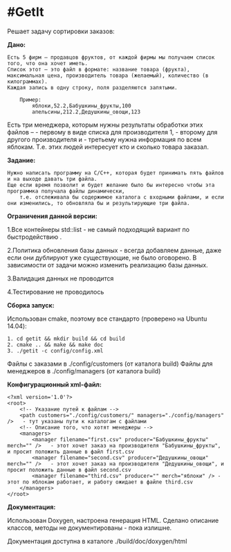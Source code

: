 #GetIt
=======

Решает задачу сортировки заказов:


**Дано:**

    Есть 5 фирм – продавцов фруктов, от каждой фирмы мы получаем список того, что она хочет иметь.
    Список этот – это файл в формате: название товара (фрукта), максимальная цена, производитель товара (желаемый), количество (в килограммах).
    Каждая запись в одну строку, поля разделяются запятыми.

        Пример:
            яблоки,52.2,Бабушкины_фрукты,100
            апельсины,212.2,Дедушкины_овощи,123
    
    
Есть три менеджера, которым нужны результаты обработки этих файлов –
    - первому в виде списка для производителя 1,
    - второму для другого производителя и
    - третьему нужна информация по всем яблокам.
Т.е. этих людей интересует кто и сколько товара заказал.

**Задание:**

    Нужно написать программу на С/С++, которая будет принимать пять файлов и на выходе давать три файла.
    Еще если время позволит и будет желание было бы интересно чтобы эта программка получала файлы динамически,
        т.е. отслеживала бы содержимое каталога с входными файлами, и если они изменились, то обновляла бы и результирующие три файла.

**Ограничения данной версии:**

1.Все контейнеры std::list - не самый подходящий вариант по быстродействию .

2.Политика обновления базы данных - всегда добавляем данные, даже если они дублируют уже существующие, не было оговорено. В зависимости от задачи можно изменить реализацию базы данных.

3.Валидация данных не проводится

4.Тестирование не проводилось


**Сборка запуск:**

Использован cmake, поэтому все стандарто (проверено на Ubuntu 14.04):

    1. cd getit && mkdir build && cd build
    2. cmake .. && make && make doc
    3. ./getit -c config/config.xml
    
Файлы с заказами в ./config/customers (от каталога build)
Файлы для менеджеров в ./config/managers (от каталога build)

**Конфигурационный xml-файл:**

    <?xml version='1.0'?>
    <root>
        <!-- Указание путей к файлам -->
        <path customers="./config/customers/" managers="./config/managers" />   - тут указаны пути к каталогам с файлами
        <!-- Описание того, что хотят менеджеры -->
        <managers>
            <manager filename="first.csv" producer="Бабушкины_фрукты" merch="" />   - этот хочет заказ на производителя "Бабушкины_фрукты", и просит положить данные в файл first.csv
            <manager filename="second.csv" producer="Дедушкины_овощи" merch="" />   - этот хочет заказ на производителя "Дедушкины_овощи", и просит положить данные в файл second.csv
            <manager filename="third.csv" producer="" merch="яблоки" /> - этот по яблокам работает, и работу ожидает в файле third.csv
        </managers>
    </root>


**Документация:**

Использован Doxygen, настроена генерация HTML. Сделано описание классов, методы не документированы - пока излишне.

Документация доступна в каталоге ./build/doc/doxygen/html
